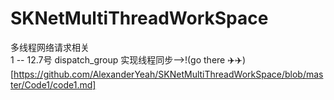 # SKNetMultiThreadWorkSpace
多线程网络请求相关  
1 -- 12.7号 dispatch_group 实现线程同步-->!(go there ✈️✈️)[https://github.com/AlexanderYeah/SKNetMultiThreadWorkSpace/blob/master/Code1/code1.md]
